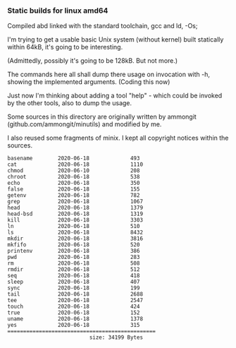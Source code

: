 ### Static builds for linux amd64

Compiled abd linked with the standard toolchain, gcc and ld,  -Os;

I'm trying to get a usable basic Unix system (without kernel) built statically within 64kB,
it's going to be interesting.

(Admittedly, possibly it's going to be 128kB. But not more.)

The commands here all shall dump there usage on invocation with -h, showing the implemented arguments.
(Coding this now)

Just now I'm thinking about adding a tool "help" - which could be invoked by the other tools,
also to dump the usage. 

Some sources in this directory are originally written by ammongit (github.com/ammongit/minutils) 
and modified by me.

I also reused some fragments of minix.
I kept all copyright notices within the sources.


```
basename        2020-06-18             493
cat             2020-06-18             1110
chmod           2020-06-10             208
chroot          2020-06-18             538
echo            2020-06-18             350
false           2020-06-18             155
getenv          2020-06-18             782
grep            2020-06-18             1067
head            2020-06-18             1379
head-bsd        2020-06-18             1319
kill            2020-06-18             3303
ln              2020-06-18             510
ls              2020-06-18             8432
mkdir           2020-06-18             3816
mkfifo          2020-06-18             520
printenv        2020-06-18             386
pwd             2020-06-18             283
rm              2020-06-18             508
rmdir           2020-06-18             512
seq             2020-06-18             418
sleep           2020-06-18             407
sync            2020-06-18             199
tail            2020-06-18             2688
tee             2020-06-18             2547
touch           2020-06-18             424
true            2020-06-18             152
uname           2020-06-18             1378
yes             2020-06-18             315
===============================================
                          size: 34199 Bytes
```
